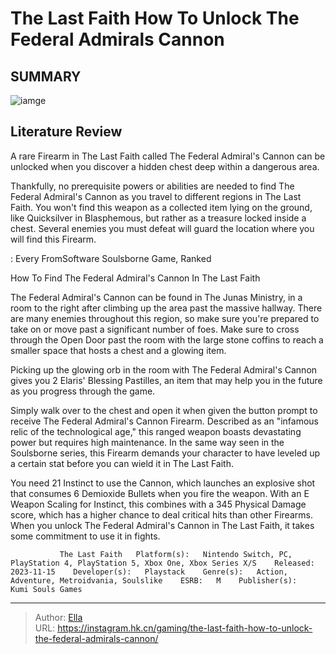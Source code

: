 # The Last Faith How To Unlock The Federal Admirals Cannon


## SUMMARY 

![iamge](https://static1.srcdn.com/wordpress/wp-content/uploads/2023/11/the-last-faith-how-to-unlock-the-federal-admiral-s-cannon.jpg)

## Literature Review

A rare Firearm in The Last Faith called The Federal Admiral&#39;s Cannon can be unlocked when you discover a hidden chest deep within a dangerous area.





Thankfully, no prerequisite powers or abilities are needed to find The Federal Admiral&#39;s Cannon as you travel to different regions in The Last Faith. You won&#39;t find this weapon as a collected item lying on the ground, like Quicksilver in Blasphemous, but rather as a treasure locked inside a chest. Several enemies you must defeat will guard the location where you will find this Firearm.




 : Every FromSoftware Soulsborne Game, Ranked


 How To Find The Federal Admiral&#39;s Cannon In The Last Faith 
          

The Federal Admiral&#39;s Cannon can be found in The Junas Ministry, in a room to the right after climbing up the area past the massive hallway. There are many enemies throughout this region, so make sure you&#39;re prepared to take on or move past a significant number of foes. Make sure to cross through the Open Door past the room with the large stone coffins to reach a smaller space that hosts a chest and a glowing item.



Picking up the glowing orb in the room with The Federal Admiral&#39;s Cannon gives you 2 Elaris&#39; Blessing Pastilles, an item that may help you in the future as you progress through the game.




Simply walk over to the chest and open it when given the button prompt to receive The Federal Admiral&#39;s Cannon Firearm. Described as an &#34;infamous relic of the technological age,&#34; this ranged weapon boasts devastating power but requires high maintenance. In the same way seen in the Soulsborne series, this Firearm demands your character to have leveled up a certain stat before you can wield it in The Last Faith.




You need 21 Instinct to use the Cannon, which launches an explosive shot that consumes 6 Demioxide Bullets when you fire the weapon. With an E Weapon Scaling for Instinct, this combines with a 345 Physical Damage score, which has a higher chance to deal critical hits than other Firearms. When you unlock The Federal Admiral&#39;s Cannon in The Last Faith, it takes some commitment to use it in fights.

               The Last Faith   Platform(s):   Nintendo Switch, PC, PlayStation 4, PlayStation 5, Xbox One, Xbox Series X/S    Released:   2023-11-15    Developer(s):   Playstack    Genre(s):   Action, Adventure, Metroidvania, Soulslike    ESRB:   M    Publisher(s):   Kumi Souls Games      

---

> Author: [Ella](https://instagram.hk.cn/)  
> URL: https://instagram.hk.cn/gaming/the-last-faith-how-to-unlock-the-federal-admirals-cannon/  

